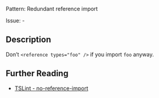 Pattern: Redundant reference import

Issue: -

## Description

Don’t `<reference types="foo" />` if you import `foo` anyway.

## Further Reading

* [TSLint - no-reference-import](https://palantir.github.io/tslint/rules/no-reference-import)